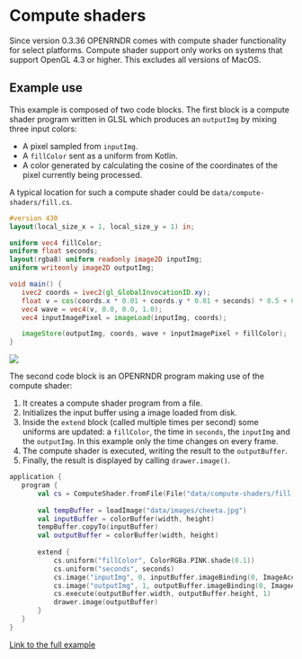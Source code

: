  
 # Compute shaders 
 
 Since version 0.3.36 OPENRNDR comes with compute shader functionality for select platforms. Compute 
shader support only works on systems that support OpenGL 4.3 or higher. This excludes all versions of MacOS. 
 
 ## Example use 
 
 This example is composed of two code blocks. The first block is a compute 
shader program written in GLSL which produces an `outputImg` by mixing three input 
colors:
* A pixel sampled from `inputImg`.
* A `fillColor` sent as a uniform from Kotlin.
* A color generated by calculating the cosine of the coordinates of the pixel 
currently being processed.
 
 
 A typical location for such a compute shader could be `data/compute-shaders/fill.cs`. 
 
 ```glsl
#version 430
layout(local_size_x = 1, local_size_y = 1) in;

uniform vec4 fillColor;
uniform float seconds;
layout(rgba8) uniform readonly image2D inputImg;
uniform writeonly image2D outputImg;

void main() {
    ivec2 coords = ivec2(gl_GlobalInvocationID.xy);
    float v = cos(coords.x * 0.01 + coords.y * 0.01 + seconds) * 0.5 + 0.5;
    vec4 wave = vec4(v, 0.0, 0.0, 1.0);
    vec4 inputImagePixel = imageLoad(inputImg, coords);

    imageStore(outputImg, coords, wave + inputImagePixel + fillColor);
}
``` 
 
 <img src="media/compute-shaders-001.png"/> 
 
 The second code block is an OPENRNDR program making use of the compute shader:
1. It creates a compute shader program from a file. 
1. Initializes the input buffer using a image loaded from disk.
1. Inside the `extend` block (called multiple times per second) some uniforms 
are updated: a `fillColor`, the time in 
`seconds`, the `inputImg` and the `outputImg`. In this example only 
the time changes on every frame.
1. The compute shader is executed, writing the result to the 
`outputBuffer`.
1. Finally, the result is displayed by calling `drawer.image()`.
 
 
 ```kotlin
application {
    program {
        val cs = ComputeShader.fromFile(File("data/compute-shaders/fill.cs"))
        
        val tempBuffer = loadImage("data/images/cheeta.jpg")
        val inputBuffer = colorBuffer(width, height)
        tempBuffer.copyTo(inputBuffer)
        val outputBuffer = colorBuffer(width, height)
        
        extend {
            cs.uniform("fillColor", ColorRGBa.PINK.shade(0.1))
            cs.uniform("seconds", seconds)
            cs.image("inputImg", 0, inputBuffer.imageBinding(0, ImageAccess.READ))
            cs.image("outputImg", 1, outputBuffer.imageBinding(0, ImageAccess.WRITE))
            cs.execute(outputBuffer.width, outputBuffer.height, 1)
            drawer.image(outputBuffer)
        }
    }
}
``` 
 
 [Link to the full example](https://github.com/openrndr/openrndr-examples/blob/master/src/main/kotlin/examples/11_Advanced_Topics/C06_Compute_shaders000.kt) 

